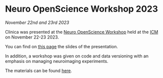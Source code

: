 # Neuro OpenScience Workshop 2023

*November 22nd and 23rd 2023*

Clinica was presented at the [Neuro OpenScience Workshop](https://open-neuro.org) held at the [ICM](https://icm-institute.org/) on November 22-23 2023.

You can find on [this page](https://ninonburgos.com/wp-content/uploads/2023/12/2023.11.22-NOW-Clinica.pdf) the slides of the presentation.

In addition, a workshop was given on code and data versioning with an emphasis on managing neuroimaging experiments.

The materials can be found [here](https://aramislab.paris.inria.fr/workshops/NOW/2023/index.html).
